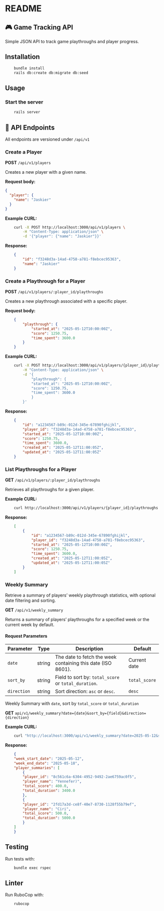 # README

## 🎮 Game Tracking API

Simple JSON API to track game playthroughs and player progress.

## Installation

```bash
    bundle install
    rails db:create db:migrate db:seed
```

## Usage

### Start the server

```bash
    rails server
```

## 🔧 API Endpoints

All endpoints are versioned under `/api/v1`

### Create a Player

**POST** `/api/v1/players`

Creates a new player with a given name.

**Request body:**

```json
{
  "player": {
    "name": "Jaskier"
  }
}
```

**Example CURL:**

```bash
    curl -X POST http://localhost:3000/api/v1/players \
        -H "Content-Type: application/json" \
        -d '{"player": {"name": "Jaskier"}}'
```

**Response:**

```json
    {
        "id": "f3248d3a-14ad-4758-a781-f8ebcec95363",
        "name": "Jaskier"
    }
```

### Create a Playthrough for a Player

**POST** `/api/v1/players/:player_id/playthroughs`

Creates a new playthrough associated with a specific player.

**Request body:**

```json
    {
        "playthrough": {
            "started_at": "2025-05-12T10:00:00Z",
            "score": 1250.75,
            "time_spent": 3600.0
        }
    }
```

**Example CURL:**

```bash
    curl -X POST http://localhost:3000/api/v1/players/{player_id}/playthroughs \
        -H "Content-Type: application/json" \
        -d '{
            "playthrough": {
            "started_at": "2025-05-12T10:00:00Z",
            "score": 1250.75,
            "time_spent": 3600.0
            }
        }'
```

**Response:**

```json
    {
        "id": "a1234567-b89c-012d-345e-67890fghijkl",
        "player_id": "f3248d3a-14ad-4758-a781-f8ebcec95363",
        "started_at": "2025-05-12T10:00:00Z",
        "score": 1250.75,
        "time_spent": 3600.0,
        "created_at": "2025-05-12T11:00:05Z",
        "updated_at": "2025-05-12T11:00:05Z"
    }
```

### List Playthroughs for a Player

**GET** `/api/v1/players/:player_id/playthroughs`

Retrieves all playthroughs for a given player.

**Example CURL:**

```bash
    curl http://localhost:3000/api/v1/players/{player_id}/playthroughs
```

**Response:**

```json
    [
        {
            "id": "a1234567-b89c-012d-345e-67890fghijkl",
            "player_id": "f3248d3a-14ad-4758-a781-f8ebcec95363",
            "started_at": "2025-05-12T10:00:00Z",
            "score": 1250.75,
            "time_spent": 3600.0,
            "created_at": "2025-05-12T11:00:05Z",
            "updated_at": "2025-05-12T11:00:05Z"
        }
    ]
```

### Weekly Summary

Retrieve a summary of players’ weekly playthrough statistics, with optional date filtering and sorting.

**GET** `/api/v1/weekly_summary`

Returns a summary of players’ playthroughs for a specified week or the current week by default.

#### Request Parameters

| Parameter   | Type   | Description                                                 | Default       |
| ----------- | ------ | ----------------------------------------------------------- | ------------- |
| `date`      | string | The date to fetch the week containing this date (ISO 8601). | Current date  |
| `sort_by`   | string | Field to sort by: `total_score` or `total_duration`.        | `total_score` |
| `direction` | string | Sort direction: `asc` or `desc`.                            | `desc`        |

Weekly Summary with `date`, sort by `total_score` or `total_duration`

**GET** `api/v1/weekly_summary?date={date}&sort_by={field}&direction={direction}`

**Example CURL:**

```bash
    curl "http://localhost:3000/api/v1/weekly_summary?date=2025-05-12&sort_by=total_duration&direction=asc"
```

**Response:**

```json
    {
    "week_start_date": "2025-05-12",
    "week_end_date": "2025-05-18",
    "player_summaries": [
        {
        "player_id": "8c561c6a-6304-4952-9492-2ae6759ac0f5",
        "player_name": "Yennefer)",
        "total_score": 400.0,
        "total_duration": 3400.0
        },
        {
        "player_id": "2fd17a3d-ce8f-40e7-8730-1128f55b79ef",
        "player_name": "Ciri",
        "total_score": 500.0,
        "total_duration": 5000.0
        }
    ]
    }
```

## Testing

Run tests with:

```bash
    bundle exec rspec
```

## Linter

Run RuboCop with:

```bash
    rubocop
```

